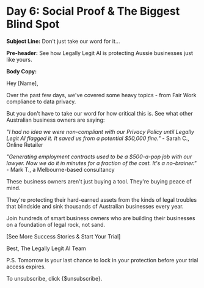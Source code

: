 # Day 6: Social Proof & The Biggest Blind Spot

**Subject Line:** Don't just take our word for it...

**Pre-header:** See how Legally Legit AI is protecting Aussie businesses just like yours.

**Body Copy:**

Hey [Name],

Over the past few days, we've covered some heavy topics - from Fair Work compliance to data privacy.

But you don't have to take our word for how critical this is. See what other Australian business owners are saying:

*"I had no idea we were non-compliant with our Privacy Policy until Legally Legit AI flagged it. It saved us from a potential $50,000 fine."* - Sarah C., Online Retailer

*"Generating employment contracts used to be a $500-a-pop job with our lawyer. Now we do it in minutes for a fraction of the cost. It's a no-brainer."* - Mark T., a Melbourne-based consultancy

These business owners aren't just buying a tool. They're buying peace of mind.

They're protecting their hard-earned assets from the kinds of legal troubles that blindside and sink thousands of Australian businesses every year.

Join hundreds of smart business owners who are building their businesses on a foundation of legal rock, not sand.

[See More Success Stories & Start Your Trial]

Best,
The Legally Legit AI Team

P.S. Tomorrow is your last chance to lock in your protection before your trial access expires.

To unsubscribe, click {$unsubscribe}.
